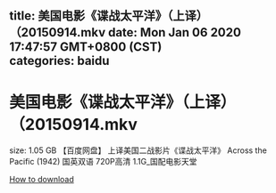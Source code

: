 
title: 美国电影《谍战太平洋》（上译）（20150914.mkv
date: Mon Jan 06 2020 17:47:57 GMT+0800 (CST)    
categories: baidu
---

# 美国电影《谍战太平洋》（上译）（20150914.mkv
size: 1.05 GB
 【百度网盘】 上译美国二战影片《谍战太平洋》 Across the Pacific (1942) 国英双语 720P高清 1.1G_国配电影天堂
 

[How to download](https://bpcam.bemobtrk.com/go/2ceec3aa-1ca2-46d6-b9ff-aaa5c184517c?jno=2536)